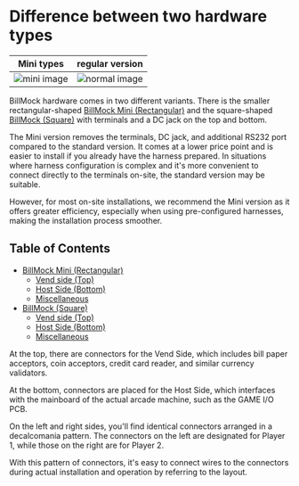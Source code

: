 <!--
SPDX-FileCopyrightText: © 2023 Jinwoo Park (pmnxis@gmail.com)

SPDX-License-Identifier: MIT OR Apache-2.0
-->

# Difference between two hardware types

| Mini types | regular version |
| ---- | ---- |
| ![mini image](https://billmock.gpark.biz/images/pcb_top_mini_0v4.png) | ![normal image](https://billmock.gpark.biz/images/pcb_top_0v4.png) |

BillMock hardware comes in two different variants. There is the smaller rectangular-shaped [BillMock Mini (Rectangular)](./port_04_mini_overview.md) and the square-shaped [BillMock (Square)](./port_04_overview.md) with terminals and a DC jack on the top and bottom.

The Mini version removes the terminals, DC jack, and additional RS232 port compared to the standard version. It comes at a lower price point and is easier to install if you already have the harness prepared. In situations where harness configuration is complex and it's more convenient to connect directly to the terminals on-site, the standard version may be suitable.

However, for most on-site installations, we recommend the Mini version as it offers greater efficiency, especially when using pre-configured harnesses, making the installation process smoother.

## Table of Contents

- [BillMock Mini (Rectangular)](./port_04_mini_overview.md)
    - [Vend side (Top)](./port_04_mini_vend_side.md)
    - [Host Side (Bottom)](./port_04_mini_host_side.md)
    - [Miscellaneous](./port_04_mini_etc.md)
- [BillMock (Square)](./port_04_overview.md)
    - [Vend side (Top)](./port_vend_side.md)
    - [Host Side (Bottom)](./port_host_side.md)
    - [Miscellaneous](./port_etc.md)
    
At the top, there are connectors for the Vend Side, which includes bill paper acceptors, coin acceptors, credit card reader, and similar currency validators.

At the bottom, connectors are placed for the Host Side, which interfaces with the mainboard of the actual arcade machine, such as the GAME I/O PCB.

On the left and right sides, you'll find identical connectors arranged in a decalcomania pattern. The connectors on the left are designated for Player 1, while those on the right are for Player 2.

With this pattern of connectors, it's easy to connect wires to the connectors during actual installation and operation by referring to the layout.
